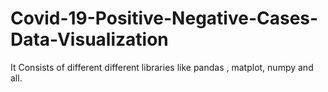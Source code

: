 # Covid-19-Positive-Negative-Cases-Data-Visualization
It Consists of different different libraries like pandas , matplot, numpy and all.
